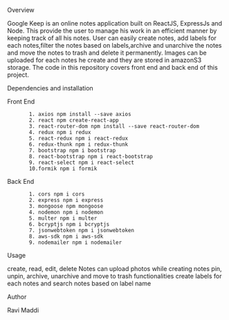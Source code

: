 Overview

Google Keep is an online notes application built on ReactJS, ExpressJs and Node. This provide the user to manage his work in an efficient manner by keeping track of all his notes. User can easily create notes, add labels for each notes,filter the notes based on labels,archive and unarchive the notes and move the notes to trash and delete it permanently. Images can be uploaded for each notes he create and they are stored in amazonS3 storage.  The code in this repository covers front end and back end of this project.

Dependencies and installation

Front End

           1. axios npm install --save axios
           2. react npm create-react-app
           3. react-router-dom npm install --save react-router-dom
           4. redux npm i redux
           5. react-redux npm i react-redux
           6. redux-thunk npm i redux-thunk
           7. bootstrap npm i bootstrap
           8. react-bootstrap npm i react-bootstrap
           9. react-select npm i react-select
           10.formik npm i formik
           
Back End

           1. cors npm i cors
           2. express npm i express
           3. mongoose npm mongoose
           4. nodemon npm i nodemon 
           5. multer npm i multer
           6. bcryptjs npm i bcryptjs
           7. jsonwebtoken npm i jsonwebtoken
           8. aws-sdk npm i aws-sdk
           9. nodemailer npm i nodemailer

Usage

create, read, edit, delete Notes
can upload photos while creating notes
pin, unpin, archive, unarchive and move to trash functionalities 
create labels for each notes and search notes based on label name

Author

Ravi Maddi

